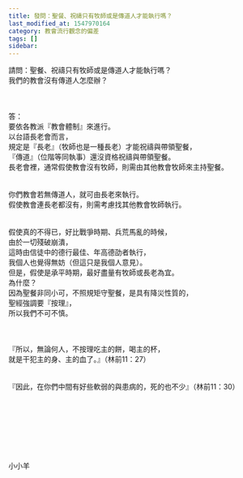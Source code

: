 ```yaml
---
title: 發問：聖餐、祝禱只有牧師或是傳道人才能執行嗎？
last_modified_at: 1547970164
category: 教會流行觀念的偏差
tags: []
sidebar: 
---
```


<p>請問：聖餐、祝禱只有牧師或是傳道人才能執行嗎？<br/>我們的教會沒有傳道人怎麼辦？<br/><!--more--> <br/><br/><br/>答：<br/>要依各教派『教會體制』來進行。<br/>以台語長老會而言，<br/>規定是『長老』（牧師也是一種長老）才能祝禱與帶領聖餐，<br/>『傳道』（位階等同執事）還沒資格祝禱與帶領聖餐。<br/>長老會裡，通常假使教會沒有牧師，則需由其他教會牧師來主持聖餐。<br/> <br/><br/>你們教會若無傳道人，就可由長老來執行。<br/>假使教會連長老都沒有，則需考慮找其他教會牧師執行。<br/> <br/><br/>假使真的不得已，好比戰爭時期、兵荒馬亂的時候，<br/>由於一切殘破崩潰，<br/>這時由信徒中的德行最佳、年高德劭者執行，<br/>我個人也覺得無妨（但這只是我個人意見）。<br/>但是，假使是承平時期，最好盡量有牧師或長老為宜。<br/>為什麼？<br/>因為聖餐非同小可，不照規矩守聖餐，是具有降災性質的，<br/>聖經強調要『按理』，<br/>所以我們不可不慎。<br/><br/> <br/><br/>『所以，無論何人，不按理吃主的餅，喝主的杯，<br/>就是干犯主的身、主的血了。』（林前11：27）<br/> <br/><br/>『因此，在你們中間有好些軟弱的與患病的，死的也不少』（林前11：30）<br/> <br/><br/><br/><br/><br/><br/><br/><br/>小小羊<br/><br/><br/><br/></p>